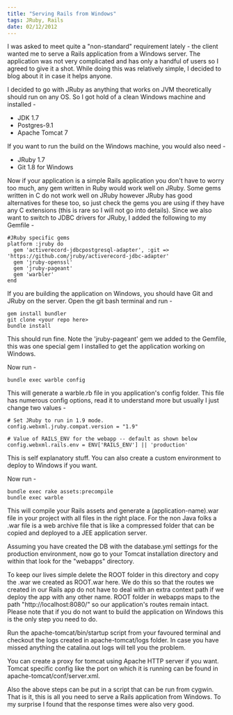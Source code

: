 ```yaml
--- 
title: "Serving Rails from Windows"
tags: JRuby, Rails
date: 02/12/2012
---
```


I was asked to meet quite a "non-standard" requirement lately - the client wanted me to serve a Rails application from a Windows server. The application was not very complicated and has only a handful of users so I agreed to give it a shot. While doing this was relatively simple, I decided to blog about it in case it helps anyone.

I decided to go with JRuby as anything that works on JVM theoretically should run on any OS. So I got hold of a clean Windows machine and installed -

- JDK 1.7
- Postgres-9.1
- Apache Tomcat 7

If you want to run the build on the Windows machine, you would also need -
- JRuby 1.7
- Git 1.8 for Windows

Now if your application is a simple Rails application you don't have to worry too much, any gem written in Ruby would work well on JRuby. Some gems written in C do not work well on JRuby however JRuby has good alternatives for these too, so just check the gems you are using if they have any C extensions (this is rare so I will not go into details). Since we also want to switch to JDBC drivers for JRuby, I added the following to my Gemfile -

    #JRuby specific gems
    platform :jruby do
      gem 'activerecord-jdbcpostgresql-adapter', :git => 'https://github.com/jruby/activerecord-jdbc-adapter'
      gem 'jruby-openssl'
      gem 'jruby-pageant'
      gem 'warbler'
    end

If you are building the application on Windows, you should have Git and JRuby on the server. Open the git bash terminal and run -


    gem install bundler
    git clone <your repo here>
    bundle install

This should run fine. Note the 'jruby-pageant' gem we added to the Gemfile, this was one special gem I installed to get the application working on Windows.

Now run -
    
    bundle exec warble config

This will generate a warble.rb file in you application's config folder. This file has numerous config options, read it to understand more but usually I just change two values -

    # Set JRuby to run in 1.9 mode.
    config.webxml.jruby.compat.version = "1.9"

    # Value of RAILS_ENV for the webapp -- default as shown below
    config.webxml.rails.env = ENV['RAILS_ENV'] || 'production'

This is self explanatory stuff. You can also create a custom environment to deploy to Windows if you want.

Now run -

    bundle exec rake assets:precompile
    bundle exec warble

This will compile your Rails assets and generate a (application-name).war file in your project with all files in the right place. For the non Java folks a .war file is a web archive file that is like a compressed folder that can be copied and deployed to a JEE application server. 

Assuming you have created the DB with the database.yml settings for the production environment, now go to your Tomcat installation directory and within that look for the "webapps" directory.

To keep our lives simple delete the ROOT folder in this directory and copy the .war we created as ROOT.war here. We do this so that the routes we created in our Rails app do not have to deal with an extra context path if we deploy the app with any other name. ROOT folder in webapps maps to the path "http://localhost:8080/" so our application's routes remain intact. Please note that if you do not want to build the application on Windows this is the only step you need to do. 

Run the apache-tomcat/bin/startup script from your favoured terminal and checkout the logs created in apache-tomcat/logs folder. In case you have missed anything the catalina.out logs will tell you the problem.

You can create a proxy for tomcat using Apache HTTP server if you want. Tomcat specific config like the port on which it is running can be found in apache-tomcat/conf/server.xml.

Also the above steps can be put in a script that can be run from cygwin. That is it, this is all you need to serve a Rails application from Windows. To my surprise I found that the response times were also very good.

